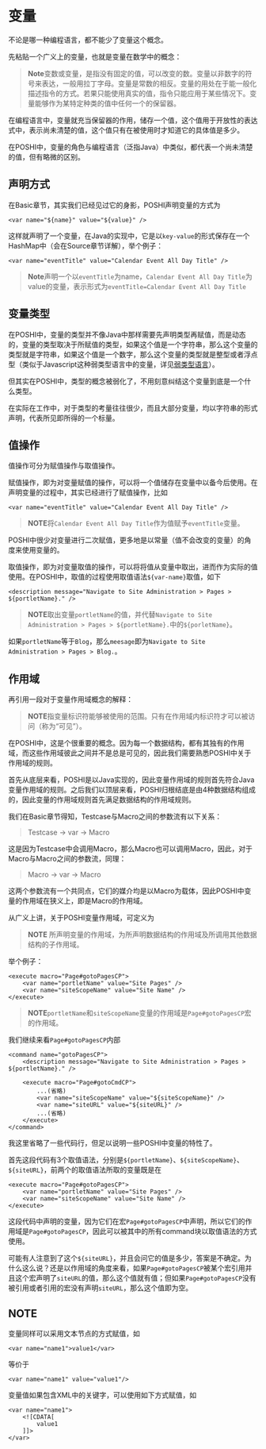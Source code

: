 # 变量
不论是哪一种编程语言，都不能少了变量这个概念。

先粘贴一个广义上的变量，也就是变量在数学中的概念：
> **Note**变数或变量，是指没有固定的值，可以改变的数。变量以非数字的符号来表达，一般用拉丁字母。变量是常数的相反。变量的用处在于能一般化描述指令的方式。若果只能使用真实的值，指令只能应用于某些情况下。变量能够作为某特定种类的值中任何一个的保留器。

在编程语言中，变量就充当保留器的作用，储存一个值，这个值用于开放性的表达式中，表示尚未清楚的值，这个值只有在被使用时才知道它的具体值是多少。

在POSHI中，变量的角色与编程语言（泛指Java）中类似，都代表一个尚未清楚的值，但有略微的区别。

## 声明方式
在Basic章节，其实我们已经见过它的身影，POSHI声明变量的方式为
```
<var name="${name}" value="${value}" />
```
这样就声明了一个变量，在Java的实现中，它是以``key-value``的形式保存在一个HashMap中（会在Source章节详解），举个例子：
```
<var name="eventTitle" value="Calendar Event All Day Title" />
```
> **Note**声明一个以``eventTitle``为name，``Calendar Event All Day Title``为value的变量，表示形式为``eventTitle=Calendar Event All Day Title``

## 变量类型
在POSHI中，变量的类型并不像Java中那样需要先声明类型再赋值，而是动态的，变量的类型取决于所赋值的类型，如果这个值是一个字符串，那么这个变量的类型就是字符串，如果这个值是一个数字，那么这个变量的类型就是整型或者浮点型（类似于Javascript这种弱类型语言中的变量，详见[弱类型语言](http://baike.sogou.com/v74452783.htm)）。

但其实在POSHI中，类型的概念被弱化了，不用刻意纠结这个变量到底是一个什么类型。

在实际在工作中，对于类型的考量往往很少，而且大部分变量，均以字符串的形式声明，代表所见即所得的一个标量。

## 值操作
值操作可分为赋值操作与取值操作。

赋值操作，即为对变量赋值的操作，可以将一个值储存在变量中以备今后使用。在声明变量的过程中，其实已经进行了赋值操作，比如
```
<var name="eventTitle" value="Calendar Event All Day Title" />
```
> **NOTE**将``Calendar Event All Day Title``作为值赋予``eventTitle``变量。

POSHI中很少对变量进行二次赋值，更多地是以常量（值不会改变的变量）的角度来使用变量的。

取值操作，即为对变量取值的操作，可以将将值从变量中取出，进而作为实际的值使用。在POSHI中，取值的过程使用取值语法``${var-name}``取值，如下
```
<description message="Navigate to Site Administration > Pages > ${portletName}." />
```
> **NOTE**取出变量``portletName``的值，并代替``Navigate to Site Administration > Pages > ${portletName}.``中的``${porletName}``。

如果``portletName``等于``Blog``，那么``meesage``即为``Navigate to Site Administration > Pages > Blog.``。


## 作用域
再引用一段对于变量作用域概念的解释：
> **NOTE**指变量标识符能够被使用的范围。只有在作用域内标识符才可以被访问（称为“可见”）。

在POSHI中，这是个很重要的概念。因为每一个数据结构，都有其独有的作用域，而这些作用域彼此之间并不是总是可见的，因此我们需要熟悉POSHI中关于作用域的规则。

首先从底层来看，POSHI是以Java实现的，因此变量作用域的规则首先符合Java变量作用域的规则。之后我们以顶层来看，POSHI归根结底是由4种数据结构组成的，因此变量的作用域规则首先满足数据结构的作用域规则。

我们在Basic章节得知，Testcase与Macro之间的参数流有以下关系：
> Testcase -> var -> Macro

这是因为Testcase中会调用Macro，那么Macro也可以调用Macro，因此，对于Macro与Macro之间的参数流，同理：
> Macro -> var -> Macro

这两个参数流有一个共同点，它们的媒介均是以Macro为载体，因此POSHI中变量的作用域在狭义上，即是Macro的作用域。

从广义上讲，关于POSHI变量作用域，可定义为
> **NOTE** 所声明变量的作用域，为所声明数据结构的作用域及所调用其他数据结构的子作用域。

举个例子：
```
<execute macro="Page#gotoPagesCP">
	<var name="portletName" value="Site Pages" />
	<var name="siteScopeName" value="Site Name" />
</execute>
```
>**NOTE**``portletName``和``siteScopeName``变量的作用域是``Page#gotoPagesCP``宏的作用域。

我们继续来看``Page#gotoPagesCP``内部
```
<command name="gotoPagesCP">
	<description message="Navigate to Site Administration > Pages > ${portletName}." />

	<execute macro="Page#gotoCmdCP">
		...(省略)
		<var name="siteScopeName" value="${siteScopeName}" />
		<var name="siteURL" value="${siteURL}" />
		...(省略)
	</execute>
</command>
```
我这里省略了一些代码行，但足以说明一些POSHI中变量的特性了。

首先这段代码有3个取值语法，分别是``${portletName}``、``${siteScopeName}``、``${siteURL}``，前两个的取值语法所取的变量既是在
```
<execute macro="Page#gotoPagesCP">
	<var name="portletName" value="Site Pages" />
	<var name="siteScopeName" value="Site Name" />
</execute>
```
这段代码中声明的变量，因为它们在宏``Page#gotoPagesCP``中声明，所以它们的作用域是``Page#gotoPagesCP``，因此可以被其中的所有command块以取值语法的方式使用。

可能有人注意到了这个``${siteURL}``，并且会问它的值是多少，答案是不确定。为什么这么说？还是以作用域的角度来看，如果``Page#gotoPagesCP``被某个宏引用并且这个宏声明了``siteURL``的值，那么这个值就有值；但如果``Page#gotoPagesCP``没有被引用或者引用的宏没有声明``siteURL``，那么这个值即为空。

## NOTE
变量同样可以采用文本节点的方式赋值，如
```
<var name="name1">value1</var>
```
等价于
```
<var name="name1" value="value1"/>
```

变量值如果包含XML中的关键字，可以使用如下方式赋值，如
```
<var name="name1">
	<![CDATA[
		value1
	]]>
</var>
```

